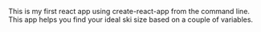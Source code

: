 This is my first react app using create-react-app from the command line.
This app helps you find your ideal ski size based on a couple of variables.

